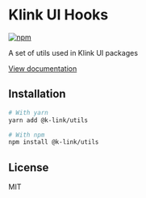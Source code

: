 # Klink UI Hooks

[![npm](https://img.shields.io/npm/dm/@k-link/utils)](https://www.npmjs.com/package/@k-link/utils)

A set of utils used in Klink UI packages

[View documentation](https://k-link.dev/)

## Installation

```bash
# With yarn
yarn add @k-link/utils

# With npm
npm install @k-link/utils
```

## License

MIT

